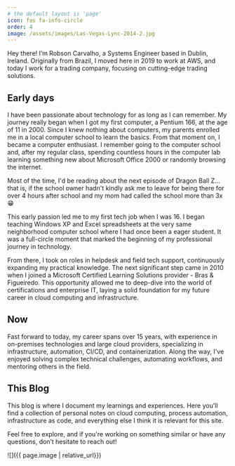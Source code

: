 ```yaml
---
# the default layout is 'page'
icon: fas fa-info-circle
order: 4
image: /assets/images/Las-Vegas-Lync-2014-2.jpg
---
```

<!-- 
> Add Markdown syntax content to file `_tabs/about.md`{: .filepath } and it will show up on this page.
{: .prompt-tip } -->

Hey there! I’m Robson Carvalho, a Systems Engineer based in Dublin, Ireland. Originally from Brazil, I moved here in 2019 to work at AWS, and today I work for a trading company, focusing on cutting-edge trading solutions.

## Early days
I have been passionate about technology for as long as I can remember. My journey really began when I got my first computer, a Pentium 166, at the age of 11 in 2000. Since I knew nothing about computers, my parents enrolled me in a local computer school to learn the basics. From that moment on, I became a computer enthusiast. I remember going to the computer school and, after my regular class, spending countless hours in the computer lab learning something new about Microsoft Office 2000 or randomly browsing the internet. 

Most of the time, I'd be reading about the next episode of Dragon Ball Z... that is, if the school owner hadn't kindly ask me to leave for being there for over 4 hours after school and my mom had called the school more than 3x 😁

This early passion led me to my first tech job when I was 16. I began teaching Windows XP and Excel spreadsheets at the very same neighborhood computer school where I had once been a eager student. It was a full-circle moment that marked the beginning of my professional journey in technology.

From there, I took on roles in helpdesk and field tech support, continuously expanding my practical knowledge. The next significant step came in 2010 when I joined a Microsoft Certified Learning Solutions provider - Bras & Figueiredo. This opportunity allowed me to deep-dive into the world of certifications and enterprise IT, laying a solid foundation for my future career in cloud computing and infrastructure.

## Now
Fast forward to today, my career spans over 15 years, with experience in on-premises technologies and large cloud providers, specializing in infrastructure, automation, CI/CD, and containerization. Along the way, I've enjoyed solving complex technical challenges, automating workflows, and mentoring others in the field.

## This Blog
This blog is where I document my learnings and experiences. Here you'll find a collection of personal notes on cloud computing, process automation, infrastructure as code, and everything else I think it is relevant for this site.

Feel free to explore, and if you're working on something similar or have any questions, don’t hesitate to reach out!

![]({{ page.image | relative_url}})









